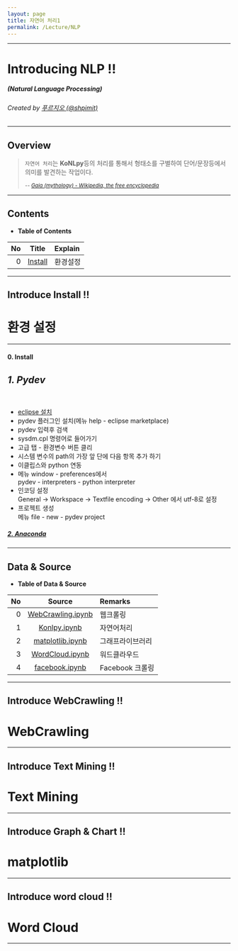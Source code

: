 ```yaml
---
layout: page
title: 자연어 처리1
permalink: /Lecture/NLP
---
```


---

<!-- *template: gaia -->
<!-- page_number: false -->

# Introducing NLP !!
##### (Natural Language Processing)
###### Created by [푸르지오 (@shpimit)](https://github.com/shpimit)

---

<!-- $theme: gaia -->
<!-- page_number: true -->

## Overview


> `자연어 처리`는 **KoNLpy**등의 처리를 통해서 형태소를 구별하여 단어/문장등에서 의미를 발견하는 작업이다. 
>
> <small>-- *[Gaia (mythology) - Wikipedia, the free encyclopedia](https://en.wikipedia.org/wiki/Gaia_%28mythology%29)*</small>

---

<!-- *template: invert -->

## Contents

<a name="contents"/>

* **Table of Contents**   

|No|Title|Explain|
|--:|:-:|:--|
|0|[Install](#install)|환경설정|

---

<!-- *template: gaia -->
<!-- page_number: false -->

## Introduce Install !!  
# 환경 설정

---

<!-- *template: invert -->
<!-- page_number: true -->
<a name="install"/>

#### 0. Install

<span style="font-size:16pt">

###### **1. Pydev**

* [eclipse 설치](https://www.eclipse.org)  
* pydev 플러그인 설치(메뉴 help - eclipse marketplace)  
* pydev 입력후 검색  
* sysdm.cpl 명령어로 들어가기  
* 고급 탭 - 환경변수 버튼 클리  
* 시스템 변수의 path의 가장 앞 단에 다음 항목 추가 하기  
* 이클립스와 python 연동  
* 메뉴 window - preferences에서   
   pydev - interpreters - python interpreter  
* 인코딩 설정  
  General -> Workspace -> Textfile encoding -> Other 에서 utf-8로 설정      
* 프로젝트 생성  
   메뉴  file - new - pydev project  

##### **[2. Anaconda](https://www.anaconda.com/)**

---

<!-- *template: invert -->

## Data & Source 

<a name="data"/>

* **Table of Data & Source**   

|No|Source|Remarks|
|--:|:-:|:--|
|0|[WebCrawling.ipynb](https://github.com/shpimit/shpimit.github.io/tree/master/blog/Python/src/WebCrawling.ipynb)|웹크롤링|
|1|[Konlpy.ipynb](https://github.com/shpimit/shpimit.github.io/tree/master/blog/Python/src/KonlpySamply.ipynb)|자연어처리|
|2|[matplotlib.ipynb](https://github.com/shpimit/shpimit.github.io/tree/master/blog/Python/src/matplotlib.ipynb)|그래프라이브러리|
|3|[WordCloud.ipynb](https://github.com/shpimit/shpimit.github.io/tree/master/blog/Python/src/mpg.ipynb)|워드클라우드|
|4|[facebook.ipynb](https://github.com/shpimit/shpimit.github.io/tree/master/blog/Python/src/facebook.ipynb)|Facebook 크롤링|


---

<!-- *template: gaia -->
<!-- page_number: false -->


## Introduce **WebCrawling** !!  
# WebCrawling


---

<!-- *template: gaia -->
<!-- page_number: false -->


## Introduce Text Mining !!  

# Text Mining

---

<!-- *template: gaia -->
<!-- page_number: false -->

## Introduce Graph & Chart !!
# matplotlib

---


<!-- *template: gaia -->
<!-- page_number: false -->

## Introduce word cloud !!  
# Word Cloud

---
